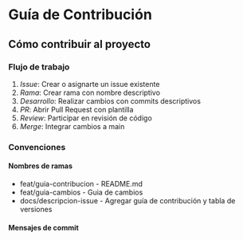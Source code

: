 # Guía de Contribución

## Cómo contribuir al proyecto

### Flujo de trabajo

1. *Issue*: Crear o asignarte un issue existente
2. *Rama*: Crear rama con nombre descriptivo
3. *Desarrollo*: Realizar cambios con commits descriptivos
4. *PR*: Abrir Pull Request con plantilla
5. *Review*: Participar en revisión de código
6. *Merge*: Integrar cambios a main

### Convenciones

#### Nombres de ramas
- feat/guia-contribucion - README.md
- feat/guia-cambios - Guia de cambios
- docs/descripcion-issue - Agregar guía de contribución y tabla de versiones

#### Mensajes de commit